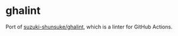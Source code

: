 # ghalint

Port of [suzuki-shunsuke/ghalint](https://github.com/suzuki-shunsuke/ghalint), which is a linter for GitHub Actions.
